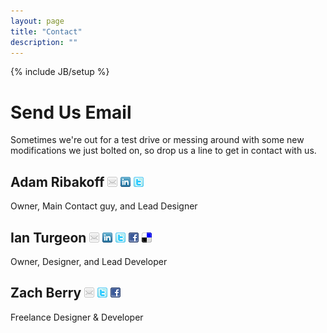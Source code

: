 ```yaml
---
layout: page
title: "Contact"
description: ""
---
```

{% include JB/setup %}

# Send Us Email

Sometimes we're out for a test drive or messing around with some new modifications we just bolted on, so drop us a line to get in contact with us.

## Adam Ribakoff <a title="email" href="&#109;&#97;&#105;&#108;&#116;&#111;:&#x61;&#x64;&#x61;&#109;&#64;&#x72;&#101;&#x76;&#x2D;&#x69;&#110;&#46;&#x63;&#x6F;&#109;"><img src="/assets/images/email.png" alt="email" /></a> <a title="linkedin" href="http://www.linkedin.com/in/adamribakoff"><img src="/assets/images/linkedin.png" alt="linkedin" /></a> <a title="twitter" href="http://twitter.com/autosyndicate"><img src="/assets/images/twitter.png" alt="twitter"/></a>
Owner, Main Contact guy, and Lead Designer

## Ian Turgeon <a title="email"  href="ma&#105;l&#116;o&#58;&#105;&#97;&#110;&#64;&#114;&#101;&#118;&#45;&#105;&#110;&#46;&#99;&#111;&#109;"><img src="/assets/images/email.png" alt="email" /></a> <a title="linkedin" href="http://www.linkedin.com/in/iturgeon"><img src="/assets/images/linkedin.png" alt="linkedin" /></a> <a title="twitter" href="http://twitter.com/iturgeon"><img src="/assets/images/twitter.png" alt="twitter" /></a> <a title="facebook" href="http://www.facebook.com/iturgeon"><img src="/assets/images/facebook.png" alt="facebook" /></a> <a title="delicious" href="http://delicious.com/iturgeon/"><img src="/assets/images/delicious.png" alt="delicious" /></a>
Owner, Designer, and Lead Developer

## Zach Berry <a title="email"  href="m&#97;&#105;l&#116;o&#58;z%61c&#37;68&#64;r&#101;v%2Din&#46;&#37;63om"><img src="/assets/images/email.png" alt="email" /></a> <a title="twitter" href="http://twitter.com/zachberry"><img src="/assets/images/twitter.png" alt="twitter" /></a> <a title="facebook" href="http://www.facebook.com/#/zachary.berry"><img src="/assets/images/facebook.png" alt="facebook" /></a>
Freelance Designer &amp; Developer
